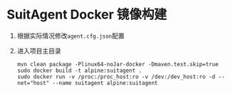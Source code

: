 # SuitAgent Docker 镜像构建

1.  根据实际情况修改`agent.cfg.json`配置

2.  进入项目主目录

    ```shell
    mvn clean package -Plinux64-noJar-docker -Dmaven.test.skip=true
    sudo docker build -t alpine:suitagent .
    sudo docker run -v /proc:/proc_host:ro -v /dev:/dev_host:ro -d --net="host" --name suitagent alpine:suitagent
    ```


